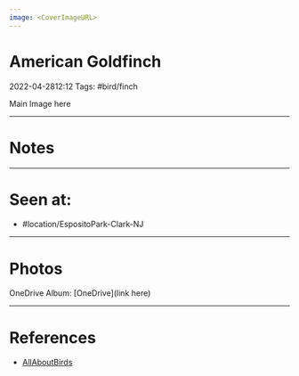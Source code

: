 ```yaml
---
image: <CoverImageURL>
---
```


# **American Goldfinch**
2022-04-2812:12
Tags: #bird/finch 


Main Image here

---------------------------------------------------------------
# **Notes**

---------------------------------------------------------------
# Seen at:
-   #location/EspositoPark-Clark-NJ 

---------------------------------------------------------------
# **Photos**
OneDrive Album: [OneDrive](link here)

---------------------------------------------------------------
# References
- [AllAboutBirds](https://www.allaboutbirds.org/guide/American_Goldfinch/overview)